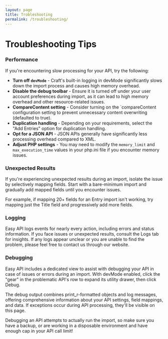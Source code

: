 ```yaml
---
layout: page
title: Trobleshooting
permalink: /troubleshooting/
---
```


# Troubleshooting Tips

### Performance

If you're encountering slow processing for your API, try the following:

- **Turn off `devMode`** - Craft's built-in logging in devMode significantly slows down the import process and causes high memory overhead.
- **Disable the debug toolbar** - Ensure it is turned off under your user account preferences during import, as it can lead to high memory overhead and other resource-related issues.
- **CompareContent setting** - Consider turning on the `compareContent configuration setting to prevent unnecessary content overwriting (defaulted to true).
- **Duplication handling** - Depending on your requirements, select the "Add Entries" option for duplication handling.
- **Opt for a JSON API** - JSON APIs generally have significantly less processing overhead compared to XML.
- **Adjust PHP settings** - You may need to modify the `memory_limit` and `max_execution_time` values in your php.ini file if you encounter memory issues.

### Unexpected Results

If you're experiencing unexpected results during an import, isolate the issue by selectively mapping fields. Start with a bare-minimum import and gradually add mapped fields until you encounter issues.

For example, if mapping 20+ fields for an Entry import isn't working, try mapping just the Title field and progressively add more fields.

### Logging

Easy API logs events for nearly every action, including errors and status information. If you face issues or unexpected results, consult the Logs tab for insights. If any logs appear unclear or you are unable to find the problem, please feel free to contact us through our website.

### Debugging

Easy API includes a dedicated view to assist with debugging your API in case of issues or errors during an import. With devMode enabled, click the "gear" in the problematic API's row to expand its utility drawer, then click Debug.

The debug output combines print_r-formatted objects and log messages, offering comprehensive information about your API settings, field mappings, and data. If exceptions occur during API processing, they'll be visible on this page.

<div class="alert alert-danger">
Debugging an API attempts to actually run the import, so make sure you have a backup, or are working in a disposable environment and have enough cap in your API call limit!
</div>
